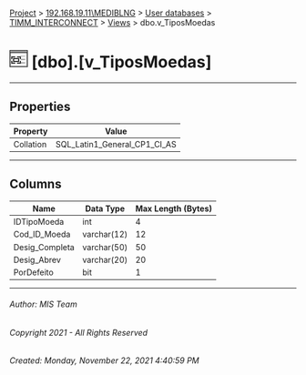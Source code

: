 #### 

[Project](../../../../index.md) > [192.168.19.11\\MEDIBLNG](../../../index.md) > [User databases](../../index.md) > [TIMM_INTERCONNECT](../index.md) > [Views](Views.md) > dbo.v_TiposMoedas

# ![Views](../../../../Images/View32.png) [dbo].[v_TiposMoedas]

---

## <a name="#properties"></a>Properties

| Property | Value |
|---|---|
| Collation | SQL_Latin1_General_CP1_CI_AS |


---

## <a name="#columns"></a>Columns

| Name | Data Type | Max Length (Bytes) |
|---|---|---|
| IDTipoMoeda | int | 4 |
| Cod_ID_Moeda | varchar(12) | 12 |
| Desig_Completa | varchar(50) | 50 |
| Desig_Abrev | varchar(20) | 20 |
| PorDefeito | bit | 1 |


---

###### Author:  MIS Team

###### Copyright 2021 - All Rights Reserved

###### Created: Monday, November 22, 2021 4:40:59 PM

